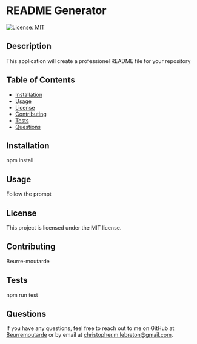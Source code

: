 # README Generator

[![License: MIT](https://img.shields.io/badge/License-MIT-yellow.svg)](https://opensource.org/licenses/MIT)
        
## Description

This application will create a professionel README file for your repository
        
## Table of Contents

- [Installation](#installation)
- [Usage](#usage)
- [License](#license)
- [Contributing](#contributing)
- [Tests](#tests)
- [Questions](#questions)

## Installation 

npm install
        
## Usage

Follow the prompt
        
## License

This project is licensed under the MIT license.
        
## Contributing

Beurre-moutarde
        
## Tests

npm run test 
        
## Questions
        
If you have any questions, feel free to reach out to me on GitHub at [Beurremoutarde](https://github.com/Beurremoutarde) or by email at christopher.m.lebreton@gmail.com. 
